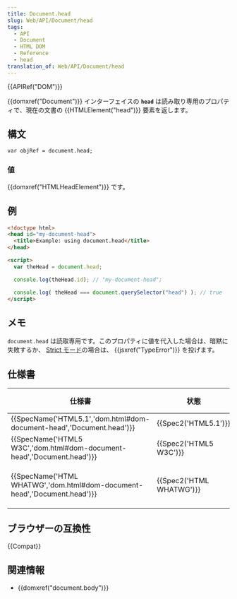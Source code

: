```yaml
---
title: Document.head
slug: Web/API/Document/head
tags:
  - API
  - Document
  - HTML DOM
  - Reference
  - head
translation_of: Web/API/Document/head
---
```

{{APIRef("DOM")}}

{{domxref("Document")}} インターフェイスの **`head`** は読み取り専用のプロパティで、現在の文書の {{HTMLElement("head")}} 要素を返します。

## 構文

```
var objRef = document.head;
```

### 値

{{domxref("HTMLHeadElement")}} です。

## 例

```html
<!doctype html>
<head id="my-document-head">
  <title>Example: using document.head</title>
</head>

<script>
  var theHead = document.head;

  console.log(theHead.id); // "my-document-head";

  console.log( theHead === document.querySelector("head") ); // true
</script>
```

## メモ

`document.head` は読取専用です。このプロパティに値を代入した場合は、暗黙に失敗するか、 [Strict モード](/ja/docs/Web/JavaScript/Reference/Strict_mode)の場合は、 {{jsxref("TypeError")}} を投げます。

## 仕様書

| 仕様書                                                                                           | 状態                             | 備考     |
| ------------------------------------------------------------------------------------------------ | -------------------------------- | -------- |
| {{SpecName('HTML5.1','dom.html#dom-document-head','Document.head')}}     | {{Spec2('HTML5.1')}}     |          |
| {{SpecName('HTML5 W3C','dom.html#dom-document-head','Document.head')}}     | {{Spec2('HTML5 W3C')}}     |          |
| {{SpecName('HTML WHATWG','dom.html#dom-document-head','Document.head')}} | {{Spec2('HTML WHATWG')}} | 初回定義 |

## ブラウザーの互換性

{{Compat}}

## 関連情報

- {{domxref("document.body")}}
